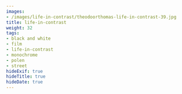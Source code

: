 ```yaml
---
images:
- /images/life-in-contrast/theodoorthomas-life-in-contrast-39.jpg
title: life-in-contrast
weight: 32
tags:
- black and white
- film
- life-in-contrast
- monochrome
- polen
- street
hideExif: true
hideTitle: true
hideDate: true
---
```

